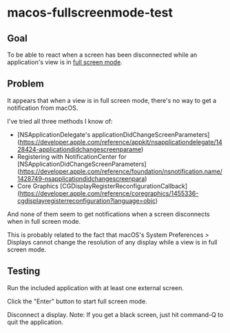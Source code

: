 # macos-fullscreenmode-test

## Goal

To be able to react when a screen has been disconnected while an application's view is in [full screen mode](https://developer.apple.com/reference/appkit/nsview/1483780-enterfullscreenmode).

## Problem

It appears that when a view is in full screen mode, there's no way to get a notification from macOS.

I've tried all three methods I know of:
- [NSApplicationDelegate's applicationDidChangeScreenParameters] (https://developer.apple.com/reference/appkit/nsapplicationdelegate/1428424-applicationdidchangescreenparame)
- Registering with NotificationCenter for [NSApplicationDidChangeScreenParameters] (https://developer.apple.com/reference/foundation/nsnotification.name/1428749-nsapplicationdidchangescreenpara)
- Core Graphics [CGDisplayRegisterReconfigurationCallback] (https://developer.apple.com/reference/coregraphics/1455336-cgdisplayregisterreconfiguration?language=objc)

And none of them seem to get notifications when a screen disconnects when in full screen mode.

This is probably related to the fact that macOS's System Preferences > Displays cannot change the resolution of any display while a view is in full screen mode.

## Testing

Run the included application with at least one external screen.

Click the "Enter" button to start full screen mode.

Disconnect a display.  Note:  If you get a black screen, just hit command-Q to quit the application.

